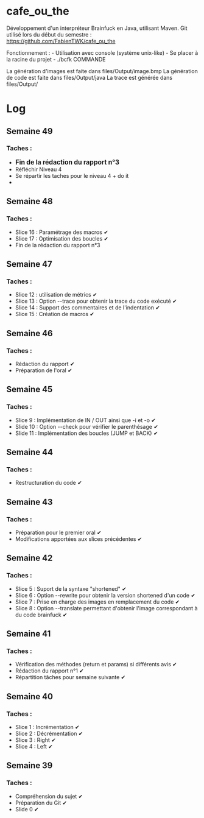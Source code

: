 # cafe_ou_the
Développement d'un interpréteur Brainfuck en Java, utilisant Maven.
Git utilisé lors du début du semestre : https://github.com/FabienTWK/cafe_ou_the

Fonctionnement : 
	- Utilisation avec console (système unix-like)
	- Se placer à la racine du projet
	- ./bcfk COMMANDE

La génération d'images est faite dans files/Output/image.bmp
La génération de code est faite dans files/Output/java
La trace est générée dans files/Output/

<h1>Log</h1>

<h2>Semaine 49</h2>
<h3>Taches : </h3>
<ul>
<li> <b><big>Fin de la rédaction du rapport n°3 </big></b></li>
<li> Réfléchir Niveau 4</li>
<li> Se répartir les taches pour le niveau 4 + do it</li>
<li>  </li>
</ul>
<h2>Semaine 48</h2>
<h3>Taches :</h3>
<ul>
<li> Slice 16 : Paramétrage des macros &#x2714</li>
<li> Slice 17 : Optimisation des boucles &#x2714</li>
<li> Fin de la rédaction du rapport n°3 </li>
</ul>
<h2>Semaine 47</h2>
<h3>Taches :</h3>
<ul>
<li> Slice 12 : utilisation de métrics &#x2714</li>
<li> Slice 13 : Option --trace pour obtenir la trace du code exécuté &#x2714</li>
<li> Slice 14 : Support des commentaires et de l'indentation &#x2714</li>
<li> Slice 15 : Création de macros &#x2714</li>
</ul>

<h2>Semaine 46</h2>
<h3>Taches :</h3>
<ul>
<li> Rédaction du rapport &#x2714 </li>
<li> Préparation de l'oral &#x2714</li>
</ul>

<h2>Semaine 45</h2>
<h3>Taches :</h3>
<ul>
<li> Slice 9 : Implémentation de IN / OUT ainsi que -i et -o &#x2714</li>
<li> Slide 10 : Option --check pour vérifier le parenthésage &#x2714</li>
<li> Slide 11 : Implémentation des boucles (JUMP et BACK) &#x2714</li>
</ul>

<h2>Semaine 44</h2>
<h3>Taches :</h3>
<ul>
<li>Restructuration du code &#x2714</li>
</ul>

<h2>Semaine 43</h2>
<h3>Taches :</h3>
<ul>
<li>Préparation pour le premier oral &#x2714</li>
<li>Modifications apportées aux slices précédentes &#x2714</li>
</ul>

<h2>Semaine 42</h2>
<h3>Taches :</h3>
<ul>
<li>Slice 5 : Suport de la syntaxe "shortened" &#x2714</li>
<li>Slice 6 : Option --rewrite pour obtenir la version shortened d'un code &#x2714</li>
<li>Slice 7 : Prise en charge des images en remplacement du code &#x2714</li>
<li>Slice 8 : Option --translate permettant d'obtenir l'image correspondant à du code brainfuck &#x2714</li>
</ul>

<h2>Semaine 41</h2>
<h3>Taches :</h3>
<ul>
<li>Vérification des méthodes (return et params) si différents avis &#x2714</li>
<li>Rédaction du rapport n°1 &#x2714</li>
<li>Répartition tâches pour semaine suivante &#x2714</li>
</ul>

<h2>Semaine 40</h2>
<h3>Taches :</h3>
<ul>
<li>Slice 1 : Incrémentation &#x2714</li>
<li>Slice 2 : Décrémentation &#x2714</li>
<li>Slice 3 : Right &#x2714</li>
<li>Slice 4 : Left &#x2714</li>
</ul>

<h2>Semaine 39</h2>
<h3>Taches :</h3>
<ul>
<li> Compréhension du sujet &#x2714 </li>
<li> Préparation du Git &#x2714</li>
<li> Slide 0 &#x2714</li>
</ul>
